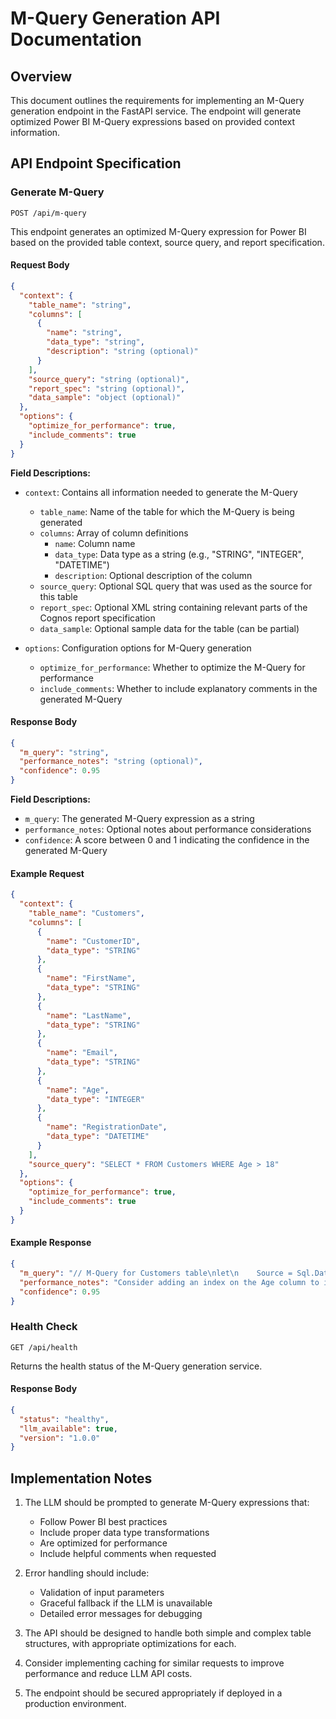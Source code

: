 # M-Query Generation API Documentation

## Overview

This document outlines the requirements for implementing an M-Query generation endpoint in the FastAPI service. The endpoint will generate optimized Power BI M-Query expressions based on provided context information.

## API Endpoint Specification

### Generate M-Query

```
POST /api/m-query
```

This endpoint generates an optimized M-Query expression for Power BI based on the provided table context, source query, and report specification.

#### Request Body

```json
{
  "context": {
    "table_name": "string",
    "columns": [
      {
        "name": "string",
        "data_type": "string",
        "description": "string (optional)"
      }
    ],
    "source_query": "string (optional)",
    "report_spec": "string (optional)",
    "data_sample": "object (optional)"
  },
  "options": {
    "optimize_for_performance": true,
    "include_comments": true
  }
}
```

**Field Descriptions:**

- `context`: Contains all information needed to generate the M-Query
  - `table_name`: Name of the table for which the M-Query is being generated
  - `columns`: Array of column definitions
    - `name`: Column name
    - `data_type`: Data type as a string (e.g., "STRING", "INTEGER", "DATETIME")
    - `description`: Optional description of the column
  - `source_query`: Optional SQL query that was used as the source for this table
  - `report_spec`: Optional XML string containing relevant parts of the Cognos report specification
  - `data_sample`: Optional sample data for the table (can be partial)

- `options`: Configuration options for M-Query generation
  - `optimize_for_performance`: Whether to optimize the M-Query for performance
  - `include_comments`: Whether to include explanatory comments in the generated M-Query

#### Response Body

```json
{
  "m_query": "string",
  "performance_notes": "string (optional)",
  "confidence": 0.95
}
```

**Field Descriptions:**

- `m_query`: The generated M-Query expression as a string
- `performance_notes`: Optional notes about performance considerations
- `confidence`: A score between 0 and 1 indicating the confidence in the generated M-Query

#### Example Request

```json
{
  "context": {
    "table_name": "Customers",
    "columns": [
      {
        "name": "CustomerID",
        "data_type": "STRING"
      },
      {
        "name": "FirstName",
        "data_type": "STRING"
      },
      {
        "name": "LastName",
        "data_type": "STRING"
      },
      {
        "name": "Email",
        "data_type": "STRING"
      },
      {
        "name": "Age",
        "data_type": "INTEGER"
      },
      {
        "name": "RegistrationDate",
        "data_type": "DATETIME"
      }
    ],
    "source_query": "SELECT * FROM Customers WHERE Age > 18"
  },
  "options": {
    "optimize_for_performance": true,
    "include_comments": true
  }
}
```

#### Example Response

```json
{
  "m_query": "// M-Query for Customers table\nlet\n    Source = Sql.Database(\"server\", \"database\", [Query=\"SELECT * FROM Customers WHERE Age > 18\"]),\n    #\"Changed Type\" = Table.TransformColumnTypes(Source,{\n        {\"CustomerID\", type text},\n        {\"FirstName\", type text},\n        {\"LastName\", type text},\n        {\"Email\", type text},\n        {\"Age\", Int64.Type},\n        {\"RegistrationDate\", type datetime}\n    })\nin\n    #\"Changed Type\"",
  "performance_notes": "Consider adding an index on the Age column to improve query performance.",
  "confidence": 0.95
}
```

### Health Check

```
GET /api/health
```

Returns the health status of the M-Query generation service.

#### Response Body

```json
{
  "status": "healthy",
  "llm_available": true,
  "version": "1.0.0"
}
```

## Implementation Notes

1. The LLM should be prompted to generate M-Query expressions that:
   - Follow Power BI best practices
   - Include proper data type transformations
   - Are optimized for performance
   - Include helpful comments when requested

2. Error handling should include:
   - Validation of input parameters
   - Graceful fallback if the LLM is unavailable
   - Detailed error messages for debugging

3. The API should be designed to handle both simple and complex table structures, with appropriate optimizations for each.

4. Consider implementing caching for similar requests to improve performance and reduce LLM API costs.

5. The endpoint should be secured appropriately if deployed in a production environment.
